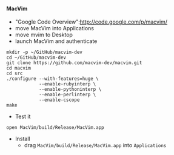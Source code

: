#### MacVim
* "Google Code Overview":http://code.google.com/p/macvim/
* move MacVim into Applications
* move mvim to Desktop
* launch MacVim and authenticate 

```
mkdir -p ~/GitHub/macvim-dev
cd ~/GitHub/macvim-dev
git clone https://github.com/macvim-dev/macvim.git
cd macvim
cd src
./configure --with-features=huge \
            --enable-rubyinterp \
            --enable-pythoninterp \
            --enable-perlinterp \
            --enable-cscope
make
```
* Test it

```
open MacVim/build/Release/MacVim.app
```

* Install 
  * drag `MacVim/build/Release/MacVim.app` into `Applications`


